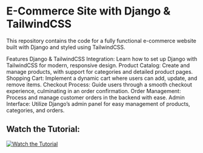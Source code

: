 # E-Commerce Site with Django & TailwindCSS


This repository contains the code for a fully functional e-commerce website built with Django and styled using TailwindCSS.


Features
Django & TailwindCSS Integration: Learn how to set up Django with TailwindCSS for modern, responsive design.
Product Catalog: Create and manage products, with support for categories and detailed product pages.
Shopping Cart: Implement a dynamic cart where users can add, update, and remove items.
Checkout Process: Guide users through a smooth checkout experience, culminating in an order confirmation.
Order Management: Process and manage customer orders in the backend with ease.
Admin Interface: Utilize Django’s admin panel for easy management of products, categories, and orders.


## Watch the Tutorial:

[![Watch the Tutorial](https://img.youtube.com/vi/GUaUVhEBgyk/0.jpg)](https://www.youtube.com/watch?v=GUaUVhEBgyk)


